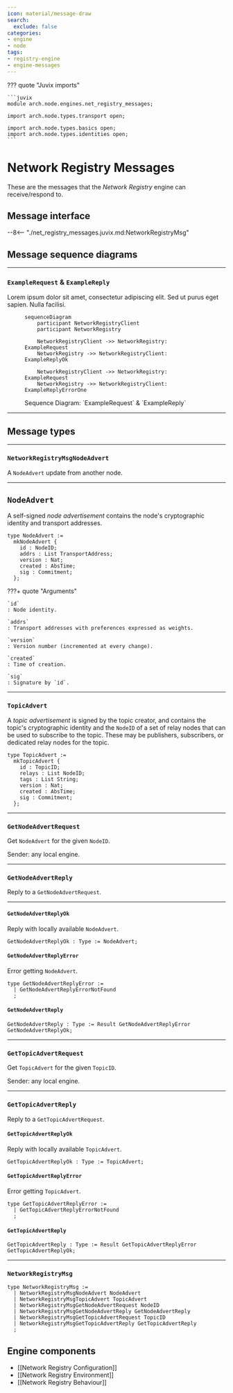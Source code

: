```yaml
---
icon: material/message-draw
search:
  exclude: false
categories:
- engine
- node
tags:
- registry-engine
- engine-messages
---
```


??? quote "Juvix imports"

    ```juvix
    module arch.node.engines.net_registry_messages;

    import arch.node.types.transport open;

    import arch.node.types.basics open;
    import arch.node.types.identities open;
    ```

# Network Registry Messages

These are the messages that the *Network Registry* engine can receive/respond
to.

## Message interface

--8<-- "./net_registry_messages.juvix.md:NetworkRegistryMsg"

## Message sequence diagrams

---


### `ExampleRequest` & `ExampleReply`

Lorem ipsum dolor sit amet, consectetur adipiscing elit.
Sed ut purus eget sapien. Nulla facilisi.

<!-- --8<-- [start:message-sequence-diagram-ExampleRequest] -->
<figure markdown="span">

```mermaid
sequenceDiagram
    participant NetworkRegistryClient
    participant NetworkRegistry

    NetworkRegistryClient ->> NetworkRegistry: ExampleRequest
    NetworkRegistry ->> NetworkRegistryClient: ExampleReplyOk

    NetworkRegistryClient ->> NetworkRegistry: ExampleRequest
    NetworkRegistry ->> NetworkRegistryClient: ExampleReplyErrorOne
```

<figcaption markdown="span">
Sequence Diagram: `ExampleRequest` & `ExampleReply`
</figcaption>
</figure>
<!-- --8<-- [end:message-sequence-diagram-ExampleRequest] -->

---

## Message types

---

### `NetworkRegistryMsgNodeAdvert`

A `NodeAdvert` update from another node.

---

## `NodeAdvert`

A self-signed *node advertisement* contains the node's
cryptographic identity and transport addresses.

```juvix
type NodeAdvert :=
  mkNodeAdvert {
    id : NodeID;
    addrs : List TransportAddress;
    version : Nat;
    created : AbsTime;
    sig : Commitment;
  };
```

???+ quote "Arguments"

    `id`
    : Node identity.

    `addrs`
    : Transport addresses with preferences expressed as weights.

    `version`
    : Version number (incremented at every change).

    `created`
    : Time of creation.

    `sig`
    : Signature by `id`.

---

### `TopicAdvert`

A *topic advertisement* is signed by the topic creator, and contains the topic's
cryptographic identity and the `NodeID` of a set of relay nodes that can be used
to subscribe to the topic. These may be publishers, subscribers, or dedicated
relay nodes for the topic.

```juvix
type TopicAdvert :=
  mkTopicAdvert {
    id : TopicID;
    relays : List NodeID;
    tags : List String;
    version : Nat;
    created : AbsTime;
    sig : Commitment;
  };
```

---

### `GetNodeAdvertRequest`

Get `NodeAdvert` for the given `NodeID`.

Sender: any local engine.

---

### `GetNodeAdvertReply`

Reply to a `GetNodeAdvertRequest`.

---

#### `GetNodeAdvertReplyOk`

Reply with locally available `NodeAdvert`.

```juvix
GetNodeAdvertReplyOk : Type := NodeAdvert;
```

#### `GetNodeAdvertReplyError`

Error getting `NodeAdvert`.

<!-- --8<-- [start:GetNodeAdvertReplyError] -->
```juvix
type GetNodeAdvertReplyError :=
  | GetNodeAdvertReplyErrorNotFound
  ;
```
<!-- --8<-- [end:GetNodeAdvertReplyError] -->

#### `GetNodeAdvertReply`

<!-- --8<-- [start:GetNodeAdvertReply] -->
```juvix
GetNodeAdvertReply : Type := Result GetNodeAdvertReplyError GetNodeAdvertReplyOk;
```
<!-- --8<-- [end:GetNodeAdvertReply] -->

---

### `GetTopicAdvertRequest`

Get `TopicAdvert` for the given `TopicID`.

Sender: any local engine.

---

### `GetTopicAdvertReply`

Reply to a `GetTopicAdvertRequest`.

#### `GetTopicAdvertReplyOk`

Reply with locally available `TopicAdvert`.

```juvix
GetTopicAdvertReplyOk : Type := TopicAdvert;
```

#### `GetTopicAdvertReplyError`

Error getting `TopicAdvert`.

<!-- --8<-- [start:GetTopicAdvertReplyError] -->
```juvix
type GetTopicAdvertReplyError :=
  | GetTopicAdvertReplyErrorNotFound
  ;
```
<!-- --8<-- [end:GetTopicAdvertReplyError] -->

#### `GetTopicAdvertReply`

<!-- --8<-- [start:GetTopicAdvertReply] -->
```juvix
GetTopicAdvertReply : Type := Result GetTopicAdvertReplyError GetTopicAdvertReplyOk;
```
<!-- --8<-- [end:GetTopicAdvertReply] -->

---

### `NetworkRegistryMsg`

<!-- --8<-- [start:NetworkRegistryMsg] -->
```juvix
type NetworkRegistryMsg :=
  | NetworkRegistryMsgNodeAdvert NodeAdvert
  | NetworkRegistryMsgTopicAdvert TopicAdvert
  | NetworkRegistryMsgGetNodeAdvertRequest NodeID
  | NetworkRegistryMsgGetNodeAdvertReply GetNodeAdvertReply
  | NetworkRegistryMsgGetTopicAdvertRequest TopicID
  | NetworkRegistryMsgGetTopicAdvertReply GetTopicAdvertReply
  ;
```
<!-- --8<-- [end:NetworkRegistryMsg] -->

## Engine components

- [[Network Registry Configuration]]
- [[Network Registry Environment]]
- [[Network Registry Behaviour]]
